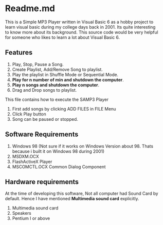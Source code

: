 # Readme.md 

This is a Simple MP3 Player written in Visual Basic 6 as a hobby project to learn visual basic during my college days back in 2001. Its quite interesting to know more about its background.
This source code would be very helpful for someone who likes to learn a lot about Visual Basic 6.

## Features

1. Play, Stop, Pause a Song.
2. Create Playlist, Add/Remove Song to playlist.
3. Play the playlist in Shuffle Mode or Sequential Mode.
4. **Play for n number of min and shutdown the computer**.
5. **Play n songs and shutdown the computer**.
6. Drag and Drop songs to playlist.

This file contains how to execute the SAMP3 Player

1. First add songs by clicking ADD FILES in FILE Menu
2. Click Play button
3. Song can be paused or stopped.

## Software Requirements

1. Windows 98 (Not sure if it works on Windows Version about 98. Thats because i built it on Windows 98 during 2001)
2. MSDXM.OCX
3. FlashActiveX Player
4. MSCOMCTL.OCX Common Dialog Component

## Hardware requirements

At the time of developing this software, Not all computer had Sound Card by default. Hence I have mentioned  **Multimedia sound card** explicitly.

1. Multimedia sound card
2. Speakers
3. Pentium I or above

